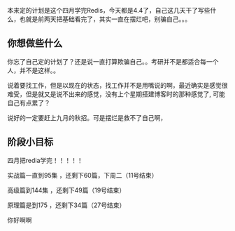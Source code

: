 本来定的计划是这个四月学完Redis，今天都是4.4了，自己这几天干了写些什么，也就是前两天把基础看完了，其实一直在摆烂吧，别骗自己。。。


## 你想做些什么
你忘了自己定的计划了？还是说一直打算欺骗自己。。考研并不是都适合每一个人，并不是这样。。
                    
说着要找工作，但是以现在的状态，找工作并不是用嘴说的啊，最近确实是感觉很难受，但是就又是说不出来的感觉，没有上个星期搭建博客时的那种感觉了, 可能自己有点累了？

说好的一定要赶上九月的秋招。可是摆烂是救不了自己啊，

## 阶段小目标

四月把redia学完！！！！！

实战篇一直到95集   ，还剩下60篇，下周二（11号结束）

高级篇到144集  ，还剩下49篇（19号结束）

原理篇是到175  ，还剩下34篇（27号结束）


你好啊啊